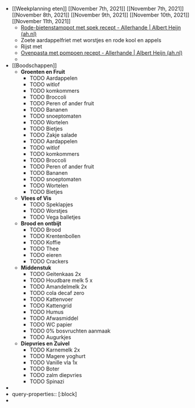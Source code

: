 - [[Weekplanning eten]] [[November 7th, 2021]] [[November 7th, 2021]] [[November 8th, 2021]] [[November 9th, 2021]] [[November 10th, 2021]] [[November 11th, 2021]]
	- [Rode-bietenstamppot met spek recept - Allerhande | Albert Heijn (ah.nl)](https://www.ah.nl/allerhande/recept/R-R793598/rode-bietenstamppot-met-spek)
	- Zoete aardappelfriet met worstjes en rode kool en appels
	- Rijst met
	- [Ovenpasta met pompoen recept - Allerhande | Albert Heijn (ah.nl)](https://www.ah.nl/allerhande/recept/R-R759158/ovenpasta-met-pompoen)
	-
- [[Boodschappen]]
	- **Groenten en Fruit**
		- TODO Aardappelen
		- TODO witlof
		- TODO komkommers
		- TODO Broccoli
		- TODO Peren of ander fruit
		- TODO Bananen
		- TODO snoeptomaten
		- TODO Wortelen
		- TODO Bietjes
		- TODO Zakje salade
		- TODO Aardappelen
		- TODO witlof
		- TODO komkommers
		- TODO Broccoli
		- TODO Peren of ander fruit
		- TODO Bananen
		- TODO snoeptomaten
		- TODO Wortelen
		- TODO Bietjes
	- **Vlees of Vis**
		- TODO Speklapjes
		- TODO Worstjes
		- TODO Vega balletjes
	- **Brood en ontbijt**
		- TODO Brood
		- TODO Krentenbollen
		- TODO Koffie
		- TODO Thee
		- TODO eieren
		- TODO Crackers
	- **Middenstuk**
		- TODO Geitenkaas 2x
		- TODO Houdbare melk 5 x
		- TODO Amandelmelk 2x
		- TODO cola decaf zero
		- TODO Kattenvoer
		- TODO Kattengrid
		- TODO Humus
		- TODO Afwasmiddel
		- TODO WC papier
		- TODO 0% bosvruchten aanmaak
		- TODO Augurkjes
	- **Diepvries en Zuivel**
		- TODO Karnemelk 2x
		- TODO Magere yoghurt
		- TODO Vanille vla 1x
		- TODO Boter
		- TODO zalm diepvries
		- TODO Spinazi
-
-
  query-properties:: [:block]
-